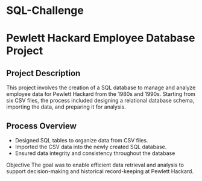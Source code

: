 # SQL-Challenge
# Pewlett Hackard Employee Database Project

## Project Description
This project involves the creation of a SQL database to manage and analyze employee data for Pewlett Hackard from the 1980s and 1990s. Starting from six CSV files, the process included designing a relational database schema, importing the data, and preparing it for analysis.

## Process Overview
- Designed SQL tables to organize data from CSV files.
- Imported the CSV data into the newly created SQL database.
- Ensured data integrity and consistency throughout the database

Objective
The goal was to enable efficient data retrieval and analysis to support decision-making and historical record-keeping at Pewlett Hackard.
